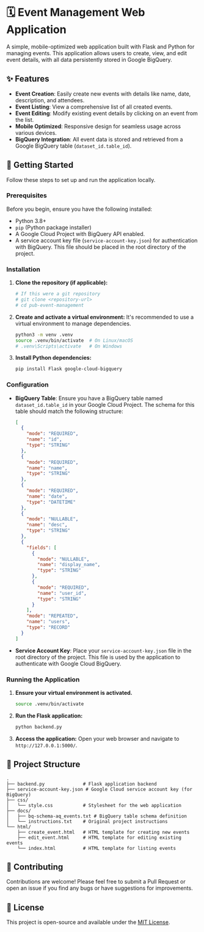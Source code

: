 # 🗓️ Event Management Web Application

A simple, mobile-optimized web application built with Flask and Python for managing events. This application allows users to create, view, and edit event details, with all data persistently stored in Google BigQuery.

## ✨ Features

- **Event Creation**: Easily create new events with details like name, date, description, and attendees.
- **Event Listing**: View a comprehensive list of all created events.
- **Event Editing**: Modify existing event details by clicking on an event from the list.
- **Mobile Optimized**: Responsive design for seamless usage across various devices.
- **BigQuery Integration**: All event data is stored and retrieved from a Google BigQuery table (`dataset_id.table_id`).

## 🚀 Getting Started

Follow these steps to set up and run the application locally.

### Prerequisites

Before you begin, ensure you have the following installed:

- Python 3.8+
- `pip` (Python package installer)
- A Google Cloud Project with BigQuery API enabled.
- A service account key file (`service-account-key.json`) for authentication with BigQuery. This file should be placed in the root directory of the project.

### Installation

1. **Clone the repository (if applicable):**
   ```bash
   # If this were a git repository
   # git clone <repository-url>
   # cd pub-event-management
   ```

2. **Create and activate a virtual environment:**
   It's recommended to use a virtual environment to manage dependencies.
   ```bash
   python3 -m venv .venv
   source .venv/bin/activate  # On Linux/macOS
   # .venv\Scripts\activate   # On Windows
   ```

3. **Install Python dependencies:**
   ```bash
   pip install Flask google-cloud-bigquery
   ```

### Configuration

- **BigQuery Table**: Ensure you have a BigQuery table named `dataset_id.table_id` in your Google Cloud Project. The schema for this table should match the following structure:

    ```json
    [
      {
        "mode": "REQUIRED",
        "name": "id",
        "type": "STRING"
      },
      {
        "mode": "REQUIRED",
        "name": "name",
        "type": "STRING"
      },
      {
        "mode": "REQUIRED",
        "name": "date",
        "type": "DATETIME"
      },
      {
        "mode": "NULLABLE",
        "name": "desc",
        "type": "STRING"
      },
      {
        "fields": [
          {
            "mode": "NULLABLE",
            "name": "display_name",
            "type": "STRING"
          },
          {
            "mode": "REQUIRED",
            "name": "user_id",
            "type": "STRING"
          }
        ],
        "mode": "REPEATED",
        "name": "users",
        "type": "RECORD"
      }
    ]
    ```

- **Service Account Key**: Place your `service-account-key.json` file in the root directory of the project. This file is used by the application to authenticate with Google Cloud BigQuery.

### Running the Application

1. **Ensure your virtual environment is activated.**
   ```bash
   source .venv/bin/activate
   ```

2. **Run the Flask application:**
   ```bash
   python backend.py
   ```

3. **Access the application:**
   Open your web browser and navigate to `http://127.0.0.1:5000/`.

## 📂 Project Structure

```
.
├── backend.py              # Flask application backend
├── service-account-key.json # Google Cloud service account key (for BigQuery)
├── css/
│   └── style.css           # Stylesheet for the web application
├── docs/
│   ├── bq-schema-aq_events.txt # BigQuery table schema definition
│   └── instructions.txt    # Original project instructions
└── html/
    ├── create_event.html   # HTML template for creating new events
    ├── edit_event.html     # HTML template for editing existing events
    └── index.html          # HTML template for listing events
```

## 🤝 Contributing

Contributions are welcome! Please feel free to submit a Pull Request or open an issue if you find any bugs or have suggestions for improvements.

## 📄 License

This project is open-source and available under the [MIT License](LICENSE).
